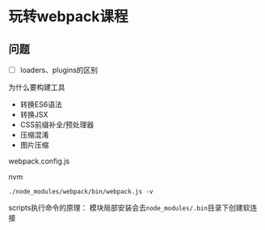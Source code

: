 # 玩转webpack课程

## 问题
- [ ] loaders、plugins的区别


为什么要构建工具
- 转换ES6语法
- 转换JSX
- CSS前缀补全/预处理器
- 压缩混淆
- 图片压缩

webpack.config.js

nvm

`./node_modules/webpack/bin/webpack.js -v`

scripts执行命令的原理：
模块局部安装会去`node_modules/.bin`目录下创建软连接